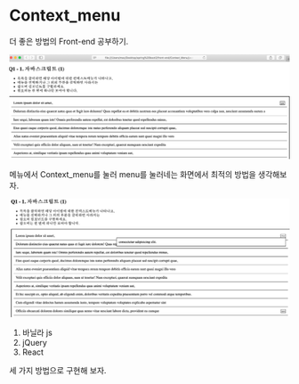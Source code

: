 # Context_menu

더 좋은 방법의 Front-end 공부하기.

![menu1](./Resource/menu1.png)

메뉴에서 Context_menu를 눌러 menu를 눌러네는 화면에서 최적의 방법을 생각해보자.

![menu2](Resource/menu2.png)

1. 바닐라 js
2. jQuery
3. React

세 가지 방법으로 구현해 보자.
